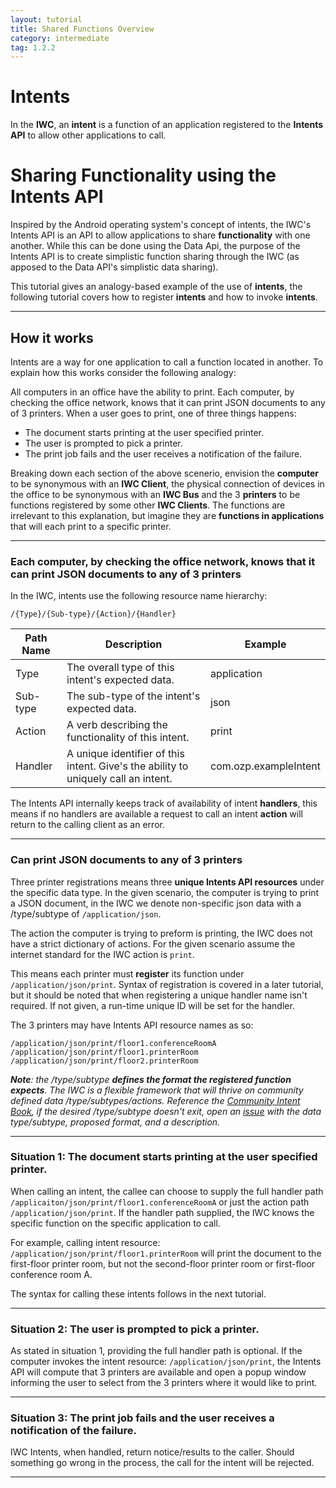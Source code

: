 ```yaml
---
layout: tutorial
title: Shared Functions Overview
category: intermediate
tag: 1.2.2
---
```

# Intents
In the **IWC**, an **intent** is a function of an application registered to
the **Intents API** to allow other applications to call.

# Sharing Functionality using the Intents API
Inspired by the Android operating system's concept of intents, the IWC's Intents
API is an API to allow applications to share **functionality** with one another.
While this can be done using the Data Api, the purpose of the Intents API is to
create simplistic function sharing through the IWC (as apposed to the Data API's
simplistic data sharing).

This tutorial gives an analogy-based example of the use of **intents**, the
following tutorial covers how to register **intents** and how to invoke
**intents**.

***

## How it works
Intents are a way for one application to call a function located in another. To
explain how this works consider the following analogy:

All computers in an office have the ability to print. Each computer, by checking
the office network, knows that it can print JSON documents to any of 3 printers.
When a user goes to print, one of three things happens:

  * The document starts printing at the user specified printer.
  * The user is prompted to pick a printer.
  * The print job fails and the user receives a notification of the failure.

Breaking down each section of the above scenerio, envision the **computer** to
be synonymous with an **IWC Client**, the physical connection of devices in the
office to be synonymous with an **IWC Bus** and the 3 **printers** to be
functions registered by some other **IWC Clients**. The functions are irrelevant
to this explanation, but imagine they are **functions in applications** that
will each print to a specific printer.

***

### Each computer, by checking the office network, knows that it can print JSON documents to any of 3 printers
In the IWC, intents use the following resource name hierarchy:

```
/{Type}/{Sub-type}/{Action}/{Handler}
```

| Path Name | Description                                                                        | Example               |
|-----------|------------------------------------------------------------------------------------|-----------------------|
| Type      | The overall type of this intent's expected data.                                   | application           |
| Sub-type  | The sub-type of the intent's expected data.                                        | json                  |
| Action    | A verb describing the functionality of this intent.                                | print                 |
| Handler   | A unique identifier of this intent. Give's the ability to uniquely call an intent. | com.ozp.exampleIntent |

The Intents API internally keeps track of availability of intent **handlers**,
this means if no handlers are available a request to call an intent **action**
will return to the calling client as an error.

***

### Can print JSON documents to any of 3 printers
Three printer registrations means three **unique Intents API resources** under
the specific data type. In the given scenario, the computer is trying to print a
JSON document, in the IWC we denote non-specific json data with a /type/subtype
of `/application/json`.

The action the computer is trying to preform is printing, the IWC does not have
a strict dictionary of actions. For the given scenario assume the internet
standard for the IWC action is `print`.

This means each printer must **register** its function under
`/application/json/print`. Syntax of registration is covered in a later tutorial,
but it should be noted that when registering a unique handler name isn't
required. If not given, a run-time unique ID will be set for the handler.

The 3 printers may have Intents API resource names as so:

```
/application/json/print/floor1.conferenceRoomA
/application/json/print/floor1.printerRoom
/application/json/print/floor2.printerRoom
```

_**Note**: the /type/subtype **defines the format the registered function
expects**. The IWC is a flexible framework that will thrive on community defined
data /type/subtypes/actions. Reference the
[Community Intent Book](https://github.com/ozone-development/ozp-iwc/wiki/Community-Intent-Book),
if the desired /type/subtype doesn't exit, open an
[issue](http://www.github.com/ozone-development/ozp-iwc/issues) with the data
type/subtype, proposed format, and a description._

***

### Situation 1: The document starts printing at the user specified printer.
When calling an intent, the callee can choose to supply the full handler path
`/applicaiton/json/print/floor1.conferenceRoomA` or just the action path
`/application/json/print`. If the handler path supplied, the IWC knows the
specific function on the specific application to call.

For example, calling intent resource: `/application/json/print/floor1.printerRoom`
will print the document to the first-floor printer room, but not the
second-floor printer room or first-floor conference room A.

The syntax for calling these intents follows in the next tutorial.

***

### Situation 2: The user is prompted to pick a printer.
As stated in situation 1, providing the full handler path is optional. If the
computer invokes the intent resource: `/application/json/print`, the Intents API
will compute that 3 printers are available and open a popup window informing
the user to select from the 3 printers where it would like to print.

***

### Situation 3: The print job fails and the user receives a notification of the failure.
IWC Intents, when handled, return notice/results to the caller. Should something
go wrong in the process, the call for the intent will be rejected.

***

